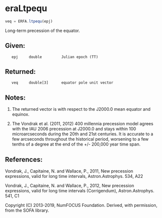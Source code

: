 # eraLtpequ

```js
veq = ERFA.ltpequ(epj)
```

Long-term precession of the equator.

## Given:
```
   epj     double         Julian epoch (TT)
```

## Returned:
```
   veq     double[3]      equator pole unit vector
```

## Notes:

1) The returned vector is with respect to the J2000.0 mean equator
   and equinox.

2) The Vondrak et al. (2011, 2012) 400 millennia precession model
   agrees with the IAU 2006 precession at J2000.0 and stays within
   100 microarcseconds during the 20th and 21st centuries.  It is
   accurate to a few arcseconds throughout the historical period,
   worsening to a few tenths of a degree at the end of the
   +/- 200,000 year time span.

## References:

  Vondrak, J., Capitaine, N. and Wallace, P., 2011, New precession
  expressions, valid for long time intervals, Astron.Astrophys. 534,
  A22

  Vondrak, J., Capitaine, N. and Wallace, P., 2012, New precession
  expressions, valid for long time intervals (Corrigendum),
  Astron.Astrophys. 541, C1

Copyright (C) 2013-2019, NumFOCUS Foundation.
Derived, with permission, from the SOFA library.
